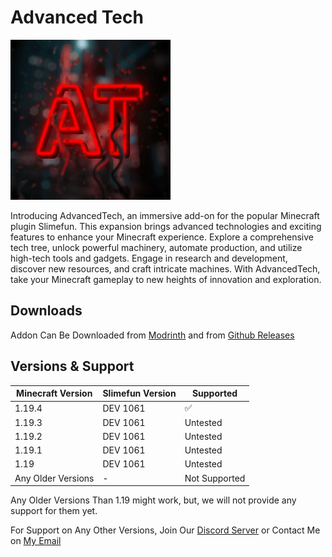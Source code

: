 # Advanced Tech
![AdvancedTech](Images/Logo/logo.gif)  

Introducing AdvancedTech, an immersive add-on for the popular Minecraft plugin Slimefun. This expansion brings advanced technologies and exciting features to enhance your Minecraft experience. Explore a comprehensive tech tree, unlock powerful machinery, automate production, and utilize high-tech tools and gadgets. Engage in research and development, discover new resources, and craft intricate machines. With AdvancedTech, take your Minecraft gameplay to new heights of innovation and exploration.

## Downloads
Addon Can Be Downloaded from [Modrinth](https://modrinth.com/plugin/advancedtech) and from [Github Releases](https://github.com/PranavVerma-droid/AdvancedTech/releases)

## Versions & Support

| Minecraft Version  | Slimefun Version | Supported          |
|--------------------|------------------|--------------------|
| 1.19.4             | DEV 1061         | :white_check_mark: |
| 1.19.3             | DEV 1061         | Untested           |
| 1.19.2             | DEV 1061         | Untested           |
| 1.19.1             | DEV 1061         | Untested           |
| 1.19               | DEV 1061         | Untested           |
| Any Older Versions | -                | Not Supported      |

Any Older Versions Than 1.19 might work, but, we will not provide any support for them yet.

For Support on Any Other Versions, Join Our [Discord Server](https://discord.gg/8Wj8xw2) or Contact Me on [My Email](pranav@verma.net.in)